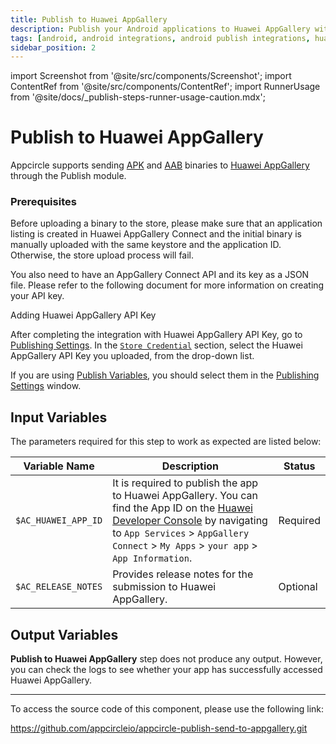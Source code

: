 ```yaml
---
title: Publish to Huawei AppGallery
description: Publish your Android applications to Huawei AppGallery with Appcircle
tags: [android, android integrations, android publish integrations, huawei appgallery, publish appgallery]
sidebar_position: 2
---
```


import Screenshot from '@site/src/components/Screenshot';
import ContentRef from '@site/src/components/ContentRef';
import RunnerUsage from '@site/docs/\_publish-steps-runner-usage-caution.mdx';

# Publish to Huawei AppGallery

Appcircle supports sending [APK](https://developer.huawei.com/consumer/en/doc/app/agc-help-releaseapkrpk-0000001106463276) and [AAB](https://developer.huawei.com/consumer/en/doc/app/agc-help-releasebundle-0000001100316672) binaries to [Huawei AppGallery](https://appgallery.huawei.com/) through the Publish module.

<RunnerUsage />

### Prerequisites

Before uploading a binary to the store, please make sure that an application listing is created in Huawei AppGallery Connect and the initial binary is manually uploaded with the same keystore and the application ID. Otherwise, the store upload process will fail.

You also need to have an AppGallery Connect API and its key as a JSON file. Please refer to the following document for more information on creating your API key.

<ContentRef url="/account/my-organization/security/credentials/adding-huawei-api-key">
  Adding Huawei AppGallery API Key
</ContentRef>

After completing the integration with Huawei AppGallery API Key, go to [Publishing Settings](/publish-module/publish-settings). In the [`Store Credential`](/publish-module/publish-settings#store-credentials) section, select the Huawei AppGallery API Key you uploaded, from the drop-down list.

If you are using [Publish Variables](/publish-module/publish-settings#publish-variables), you should select them in the [Publishing Settings](/publish-module/publish-settings) window.

## Input Variables

The parameters required for this step to work as expected are listed below:

<Screenshot url='https://cdn.appcircle.io/docs/assets/android-publishflow-publish-huawei-appgallery-1.png'/>

| Variable Name       | Description                                                                                                                                                                                                                                  | Status    |
| ------------------- | -------------------------------------------------------------------------------------------------------------------------------------------------------------------------------------------------------------------------------------------- | --------- |
| `$AC_HUAWEI_APP_ID` | It is required to publish the app to Huawei AppGallery. You can find the App ID on the [Huawei Developer Console](https://developer.huawei.com/consumer/en/console) by navigating to `App Services` > `AppGallery Connect` > `My Apps` > `your app` > `App Information`. | Required  |
| `$AC_RELEASE_NOTES` | Provides release notes for the submission to Huawei AppGallery. | Optional  |

## Output Variables

**Publish to Huawei AppGallery** step does not produce any output. However, you can check the logs to see whether your app has successfully accessed Huawei AppGallery.

---

To access the source code of this component, please use the following link:

https://github.com/appcircleio/appcircle-publish-send-to-appgallery.git